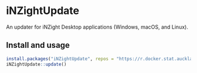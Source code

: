 # iNZightUpdate

An updater for iNZight Desktop applications (Windows, macOS, and Linux).

## Install and usage

```r
install.packages("iNZightUpdate", repos = "https://r.docker.stat.auckland.ac.nz")
iNZightUpdate::update()
```
